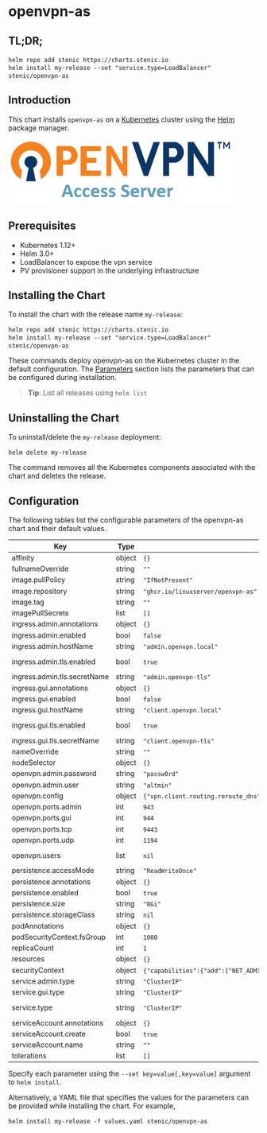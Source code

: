 # openvpn-as

## TL;DR;

```console
helm repo add stenic https://charts.stenic.io
helm install my-release --set "service.type=LoadBalancer" stenic/openvpn-as
```

## Introduction

This chart installs `openvpn-as` on a [Kubernetes](http://kubernetes.io) cluster using the [Helm](https://helm.sh) package manager.

[![openvpn-as](https://raw.githubusercontent.com/stenic/helm-charts/master/img/openvpn-as.png)](https://openvpn.net/index.php/access-server/overview.html)

## Prerequisites

- Kubernetes 1.12+
- Helm 3.0+
- LoadBalancer to expose the vpn service
- PV provisioner support in the underlying infrastructure

## Installing the Chart

To install the chart with the release name `my-release`:

```console
helm repo add stenic https://charts.stenic.io
helm install my-release --set "service.type=LoadBalancer" stenic/openvpn-as
```

These commands deploy openvpn-as on the Kubernetes cluster in the default configuration. The [Parameters](#parameters) section lists the parameters that can be configured during installation.

> **Tip**: List all releases using `helm list`

## Uninstalling the Chart

To uninstall/delete the `my-release` deployment:

```console
helm delete my-release
```

The command removes all the Kubernetes components associated with the chart and deletes the release.

## Configuration

The following tables list the configurable parameters of the openvpn-as chart and their default values.

| Key | Type | Default | Description |
|-----|------|---------|-------------|
| affinity | object | `{}` | Affinity labels for pod assignment |
| fullnameOverride | string | `""` |  |
| image.pullPolicy | string | `"IfNotPresent"` | Image pull policy |
| image.repository | string | `"ghcr.io/linuxserver/openvpn-as"` | Image repository |
| image.tag | string | `""` | Image tag |
| imagePullSecrets | list | `[]` | Registry secret names as an array |
| ingress.admin.annotations | object | `{}` | Ingress annotations |
| ingress.admin.enabled | bool | `false` | Enable ingress resource for Admin GUI |
| ingress.admin.hostName | string | `"admin.openvpn.local"` |  |
| ingress.admin.tls.enabled | bool | `true` | Enable TLS configuration for the hostname defined at ingress.admin.hostname parameter |
| ingress.admin.tls.secretName | string | `"admin.openvpn-tls"` |  |
| ingress.gui.annotations | object | `{}` | Ingress annotations |
| ingress.gui.enabled | bool | `false` | Enable ingress resource for Client GUI |
| ingress.gui.hostName | string | `"client.openvpn.local"` |  |
| ingress.gui.tls.enabled | bool | `true` | Enable TLS configuration for the hostname defined at ingress.gui.hostname parameter |
| ingress.gui.tls.secretName | string | `"client.openvpn-tls"` |  |
| nameOverride | string | `""` |  |
| nodeSelector | object | `{}` | Node labels for pod assignment |
| openvpn.admin.password | string | `"passw0rd"` | Password for the initial super_user |
| openvpn.admin.user | string | `"altmin"` | Username for the initial super_user |
| openvpn.config | object | `{"vpn.client.routing.reroute_dns":"false","vpn.client.routing.reroute_gw":"false"}` | Config settings to apply to the openvpn-as server |
| openvpn.ports.admin | int | `943` | Admin GUI port |
| openvpn.ports.gui | int | `944` | Client GUI port |
| openvpn.ports.tcp | int | `9443` | VPN TCP port |
| openvpn.ports.udp | int | `1194` | VPN UDP port |
| openvpn.users | list | `nil` | Additional users to create when non-existent `[{"user":"someuser","password":"somepassword"}]` |
| persistence.accessMode | string | `"ReadWriteOnce"` | PVC Access Mode for volume |
| persistence.annotations | object | `{}` | Annotations for the PVC |
| persistence.enabled | bool | `true` | Enable persistence using PVC |
| persistence.size | string | `"8Gi"` | PVC Storage Request for volume |
| persistence.storageClass | string | `nil` | PVC Storage Class for volume |
| podAnnotations | object | `{}` | Map of annotations to add to the pods |
| podSecurityContext.fsGroup | int | `1000` | Group ID for the pod |
| replicaCount | int | `1` |  |
| resources | object | `{}` | CPU/Memory resource requests/limits |
| securityContext | object | `{"capabilities":{"add":["NET_ADMIN"]}}` | Security Context |
| service.admin.type | string | `"ClusterIP"` | Kubernetes Service type for Admin GUI |
| service.gui.type | string | `"ClusterIP"` | Kubernetes Service type for Client GUI |
| service.type | string | `"ClusterIP"` | Kubernetes Service type for VPN, generally this is "LoadBalancer" |
| serviceAccount.annotations | object | `{}` |  |
| serviceAccount.create | bool | `true` | Create ServiceAccount |
| serviceAccount.name | string | `""` |  |
| tolerations | list | `[]` | Toleration labels for pod assignment |

Specify each parameter using the `--set key=value[,key=value]` argument to `helm install`.

Alternatively, a YAML file that specifies the values for the parameters can be provided while installing the chart. For example,

```console
helm install my-release -f values.yaml stenic/openvpn-as
```

